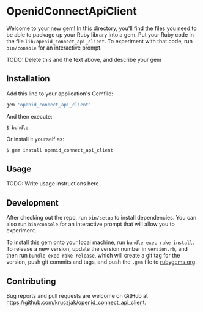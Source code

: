 # OpenidConnectApiClient

Welcome to your new gem! In this directory, you'll find the files you need to be able to package up your Ruby library into a gem. Put your Ruby code in the file `lib/openid_connect_api_client`. To experiment with that code, run `bin/console` for an interactive prompt.

TODO: Delete this and the text above, and describe your gem

## Installation

Add this line to your application's Gemfile:

```ruby
gem 'openid_connect_api_client'
```

And then execute:

    $ bundle

Or install it yourself as:

    $ gem install openid_connect_api_client

## Usage

TODO: Write usage instructions here

## Development

After checking out the repo, run `bin/setup` to install dependencies. You can also run `bin/console` for an interactive prompt that will allow you to experiment.

To install this gem onto your local machine, run `bundle exec rake install`. To release a new version, update the version number in `version.rb`, and then run `bundle exec rake release`, which will create a git tag for the version, push git commits and tags, and push the `.gem` file to [rubygems.org](https://rubygems.org).

## Contributing

Bug reports and pull requests are welcome on GitHub at https://github.com/kruczjak/openid_connect_api_client.

